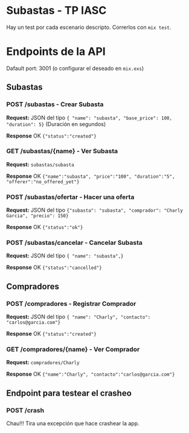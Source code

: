 Subastas - TP IASC
===================

Hay un test por cada escenario descripto.
Correrlos con ```mix test```.


# Endpoints de la API
Dafault port: 3001 (o configurar el deseado en ```mix.exs```)

## Subastas
### POST /subastas - Crear Subasta
**Request:** JSON del tipo ```{ "name": "subasta",
                                "base_price": 100,
                                "duration": 5}``` (Duración en segundos)

**Response** OK ```{"status":"created"}```

### GET /subastas/{name} - Ver Subasta
**Request:** ```subastas/subasta```

**Response** OK ```{"name":"subasta", "price":"100", "duration":"5", "offerer":"no_offered_yet"}```

### POST /subastas/ofertar - Hacer una oferta
**Request:** JSON del tipo ```{"subasta": "subasta", "comprador": "Charly Garcia", "precio": 150}```

**Response** OK ```{"status":"ok"}```

### POST /subastas/cancelar - Cancelar Subasta
**Request:** JSON del tipo ```{ "name": "subasta",}```

**Response** OK ```{"status":"cancelled"}```



## Compradores
### POST /compradores - Registrar Comprador
**Request:** JSON del tipo ```{ "name": "Charly",
                                "contacto": "carlos@garcia.com"}```

**Response** OK ```{"status":"created"}```

### GET /compradores/{name} - Ver Comprador
**Request:** ```compradores/Charly```

**Response** OK ```{"name":"Charly", "contacto":"carlos@garcia.com"}```



## Endpoint para testear el crasheo
### POST /crash
Chau!!! Tira una excepción que hace crashear la app.
